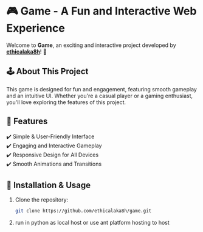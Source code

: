 # 🎮 Game - A Fun and Interactive Web Experience  

Welcome to **Game**, an exciting and interactive project developed by **[ethicalaka8h](https://github.com/ethicalaka8h)**! 🚀  

## 🕹️ About This Project  
This game is designed for fun and engagement, featuring smooth gameplay and an intuitive UI. Whether you're a casual player or a gaming enthusiast, you'll love exploring the features of this project.  

## 🌟 Features  
✔️ Simple & User-Friendly Interface  
✔️ Engaging and Interactive Gameplay  
✔️ Responsive Design for All Devices  
✔️ Smooth Animations and Transitions  


## 🔧 Installation & Usage  
1. Clone the repository:  
   ```bash
   git clone https://github.com/ethicalaka8h/game.git
   ```
2. run in python as local host or use ant platform hosting to host
